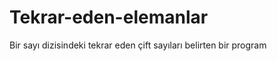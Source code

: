 # Tekrar-eden-elemanlar
 Bir sayı dizisindeki tekrar eden çift sayıları belirten bir program
 
 
 
 
